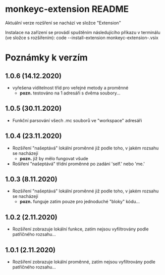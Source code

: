 # monkeyc-extension README

Aktuální verze rozšření se nachází ve složce "Extension"

Instalace na zařízení se provádí spuštěním následujícího příkazu v terminálu (ve složce s rozšířením):
code --install-extension monkeyc-extension-<cislo-verze>.vsix


# Poznámky k verzím

## **1.0.6 (14.12.2020)**
- vyřešena viditelnost tříd pro veřejné metody a proměnné
    - **pozn.** testováno na 1 adresáři s dvěma soubory...
   
## **1.0.5 (30.11.2020)**
- Funkční parsování všech .mc souborů ve "workspace" adresáři

## **1.0.4 (23.11.2020)**
- Rozšíření "našeptává" lokální proměnné již podle toho, v jakém rozsahu se nacházejí
    - **pozn.** již by mělo fungovat všude
- Rošíření "našeptává" třídní proměnné po zadání 'self.' nebo 'me.'

## **1.0.3 (8.11.2020)**
- Rozšíření "našeptává" lokální proměnné již podle toho, v jakém rozsahu se nacházejí
    - **pozn.** funguje zatím pouze pro jednoduché "bloky" kódu...

## **1.0.2 (2.11.2020)**
- Rozšíření zobrazuje lokální funkce, zatím nejsou vyfiltrovány podle patřičného rozsahu...

## **1.0.1 (2.11.2020)**
- Rozšíření zobrazuje lokální proměnné, zatím nejsou vyfiltrovány podle patřičného rozsahu...
